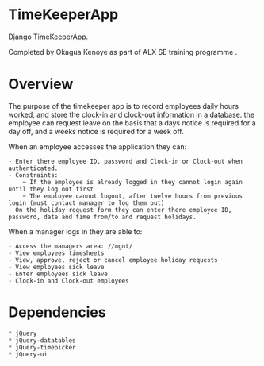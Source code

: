 TimeKeeperApp
===========

Django TimeKeeperApp.

Completed by Okagua Kenoye as part of ALX SE training programme .


Overview
===========

The purpose of the timekeeper app is to record employees daily hours worked, 
and store the clock-in and clock-out information in a database. the employee can request 
leave on the basis that a days notice is required for a day off, and a weeks notice is 
required for a week off.

When an employee accesses the application they can:

    - Enter there employee ID, password and Clock-in or Clock-out when authenticated.
    - Constraints:
        ~ If the employee is already logged in they cannot login again until they log out first
        ~ The employee cannot logout, after twelve hours from previous login (must contact manager to log them out)
    - On the holiday request form they can enter there employee ID, password, date and time from/to and request holidays. 

When a manager logs in they are able to:

    - Access the managers area: //mgnt/ 
    - View employees timesheets
    - View, approve, reject or cancel employee holiday requests
    - View employees sick leave
    - Enter employees sick leave
    - Clock-in and Clock-out employees

Dependencies
===========
    * jQuery
    * jQuery-datatables
    * jQuery-timepicker
    * jQuery-ui
